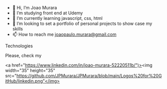 - 👋 Hi, I’m Joao Murara
- 👀 I’m studying front end at Udemy
- 🌱 I’m currently learning javascript, css, html
- 💞️ I’m looking to set a portfolio of personal projects to show case my skills
- 📫 How to reach me joaopaulo.murara@gmail.com

Technologies

Please, check my <p> <a href="https://www.linkedin.com/in/joao-murara-52220511b/")><img width="35" height="35" src="https://github.com/JPMurara/JPMurara/blob/main/Logos%20for%20GitHub/linkedin.png"</img></a>
